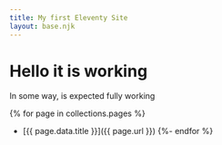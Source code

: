 ```yaml
---
title: My first Eleventy Site
layout: base.njk
---
```


# Hello it is working

In some way, is expected fully working

{% for page in collections.pages %}
- [{{ page.data.title }}]({{ page.url }})
{%- endfor %}